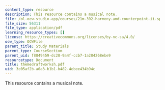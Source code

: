 ```yaml
---
content_type: resource
description: This resource contains a musical note.
file: /ol-ocw-studio-app/courses/21m-302-harmony-and-counterpoint-ii-spring-2005/3e05af2ba0a3b1b1b4824ebee434b94c_themedraftworksh.pdf
file_size: 56311
file_type: application/pdf
learning_resource_types: []
license: https://creativecommons.org/licenses/by-nc-sa/4.0/
ocw_type: OCWFile
parent_title: Study Materials
parent_type: CourseSection
parent_uid: f8849459-dc28-9a4f-ccb7-1a284268ebe9
resourcetype: Document
title: themedraftworksh.pdf
uid: 3e05af2b-a0a3-b1b1-b482-4ebee434b94c
---
```

This resource contains a musical note.